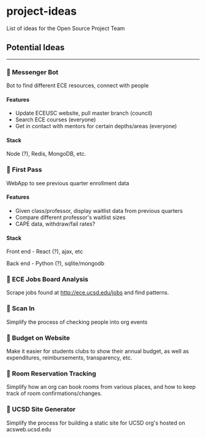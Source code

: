 # project-ideas
List of ideas for the Open Source Project Team

## Potential Ideas
--------------

### :black_square_button: Messenger Bot 
Bot to find different ECE resources, connect with people   

#### Features

- Update ECEUSC website, pull master branch (council)
- Search ECE courses (everyone)
- Get in contact with mentors for certain depths/areas (everyone)
   
#### Stack

Node (?), Redis, MongoDB, etc.
   
### :black_square_button: First Pass
WebApp to see previous quarter enrollment data

#### Features

- Given class/professor, display waitlist data from previous quarters
- Compare different professor's waitlist sizes
- CAPE data, withdraw/fail rates?

#### Stack

Front end - React (?), ajax, etc

Back end - Python (?), sqlite/mongodb


### :black_square_button: ECE Jobs Board Analysis
Scrape jobs found at http://ece.ucsd.edu/jobs and find patterns.

### :black_square_button: Scan In
Simplify the process of checking people into org events

### :black_square_button: Budget on Website
Make it easier for students clubs to show their annual budget, as well as expenditures, reimbursements, transparency, etc.

### :black_square_button: Room Reservation Tracking
Simplify how an org can book rooms from various places, and how to keep track of room confirmations/changes.

### :black_square_button: UCSD Site Generator
Simplify the process for building a static site for UCSD org's hosted on acsweb.ucsd.edu
